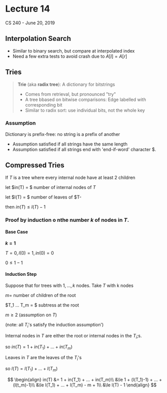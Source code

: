 # Lecture 14

CS 240 - June 20, 2019

## Interpolation Search

- Similar to binary search, but compare at interpolated index
- Need a few extra tests to avoid crash due to $A[l] = A[r]$

## Tries

> **Trie** (aka **radix tree**): A dictionary for bitstrings
>
> - Comes from retrieval, but pronounced "try"
> - A tree bbased on bitwise comparisons: Edge labelled with corresponding bit
> - Similar to radix sort: use individual bits, not the whole key

### Assumption

Dictionary is prefix-free: no string is a prefix of another

- Assumption satisfied if all strings have the same length
- Assumption satisfied if all strings end with 'end-if-word' character $.



## Compressed Tries

If $T$ is a tree where every internal node have at least 2 children

let $in(T) = $ number of internal nodes of $T$

let $l(T) = $ number of leaves of $T-

then $in(T) \le l(T) - 1$ 



### Proof by induction o nthe number $k$ of nodes in $T$.

#### Base Case

**$k = 1$**

$T = 0, l(0) = 1, in(0) = 0$

$0 \le 1 - 1$



#### Induction Step

Suppose that for trees with $1, …, k$ nodes. Take $T$ with k nodes

$m =$ number of children of the root

$T_1 … T_m = $ subtress at the root

$m \ge 2$ (assumption on $T$)

(note: all $T_i$'s satisfy the induction assumption')



Internal nodes in $T$ are either the root or internal nodes in the $T_i$;s.

so $in(T) = 1 + in(T_1) + … + in(T_m)$



Leaves in $T$ are the leaves of the $T_i$'s 

so $l(T) = l(T_1) + … + l(T_m)$


$$
\begin{align}
in(T) &= 1 + in(T_1) + ... + in(T_m)\\
&\le 1 + (l(T_1)-1) + ... + (l(t_m)-1)\\
&\le l(T_1) + ... + l(T_m) - m + 1\\
&\le l(T) - 1
\end{align}
$$


